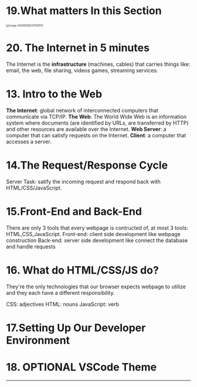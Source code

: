 # 19.What matters In this Section

<img src="/Users/ouharu/Library/Application Support/typora-user-images/image-20240526233152512.png" alt="image-20240526233152512" style="zoom:50%;" />

# 20. The Internet in 5 minutes

The Internet is the **infrastructure** (machines, cables) that carries things like: email, the web, file sharing, videos games, streaming services.

# 13. Intro to the Web

**The Internet**: global network of interconnected computers that communicate via TCP/IP.
**The Web**: The World Wide Web is an information system where documents (are identified by URLs, are transferred by HTTP) and other resources are available over the Internet.
**Web Server**: a computer that can satisfy requests on the Internet.
**Client**: a computer that accesses a server.

# 14.The Request/Response Cycle

Server Task: satify the incoming request and respond back with HTML/CSS/JavaScript.

# 15.Front-End and Back-End

There are only 3 tools that every webpage is contructed of, at most 3 tools: HTML,CSS,JavaScript.
Front-end: client side development like webpage construction
Back-end: server side development like connect the database and handle requests

# 16. What do HTML/CSS/JS do?

They're the only technologies that our browser expects webpage to utilize and they each have a different responsibility.

CSS: adjectives
HTML: nouns
JavaScript: verb

# 17.Setting Up Our Developer Environment

# 18. OPTIONAL VSCode Theme





---

